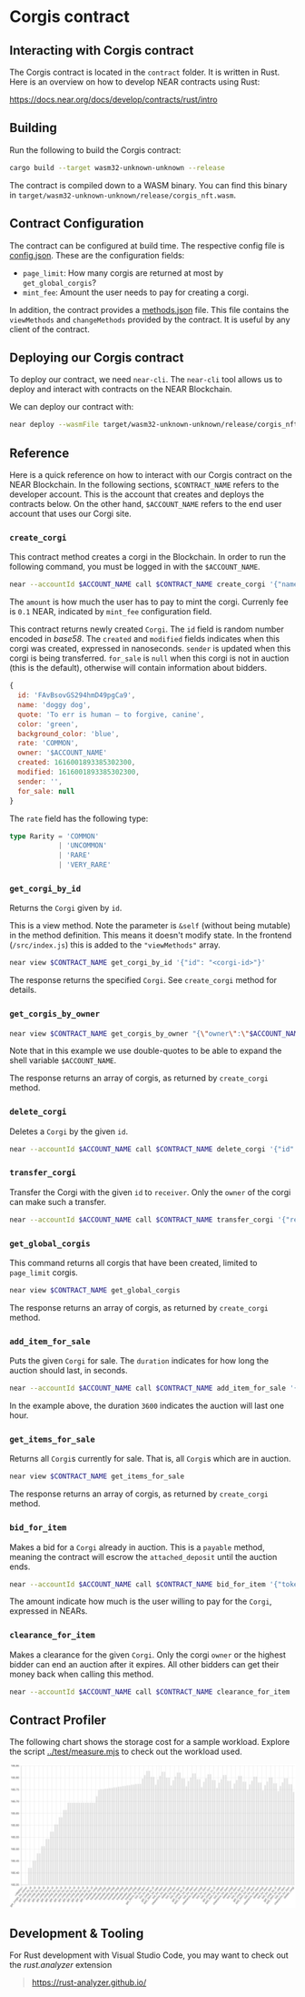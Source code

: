 # Corgis contract

## Interacting with Corgis contract

The Corgis contract is located in the `contract` folder.
It is written in Rust.
Here is an overview on how to develop NEAR contracts using Rust:

<https://docs.near.org/docs/develop/contracts/rust/intro>

## Building

Run the following to build the Corgis contract:

```sh
cargo build --target wasm32-unknown-unknown --release
```

The contract is compiled down to a WASM binary.
You can find this binary in
`target/wasm32-unknown-unknown/release/corgis_nft.wasm`.

## Contract Configuration

The contract can be configured at build time.
The respective config file is [config.json](config.json).
These are the configuration fields:

- `page_limit`: How many corgis are returned at most by `get_global_corgis`?
- `mint_fee`: Amount the user needs to pay for creating a corgi.

In addition, the contract provides a [methods.json](methods.json) file.
This file contains the `viewMethods` and `changeMethods` provided by the contract.
It is useful by any client of the contract.

## Deploying our Corgis contract

To deploy our contract, we need `near-cli`.
The `near-cli` tool allows us to deploy and interact with contracts on the NEAR Blockchain.

We can deploy our contract with:

```sh
near deploy --wasmFile target/wasm32-unknown-unknown/release/corgis_nft.wasm
```

## Reference

Here is a quick reference on how to interact with our Corgis contract on the NEAR Blockchain.
In the following sections,
`$CONTRACT_NAME` refers to the developer account.
This is the account that creates and deploys the contracts below.
On the other hand, `$ACCOUNT_NAME` refers to the end user account that uses our
Corgi site.

### `create_corgi`

This contract method creates a corgi in the Blockchain.
In order to run the following command,
you must be logged in with the `$ACCOUNT_NAME`.

```sh
near --accountId $ACCOUNT_NAME call $CONTRACT_NAME create_corgi '{"name":"doggy dog","quote":"To err is human — to forgive, canine","color":"green","background_color":"blue"}' --amount 0.1
```

The `amount` is how much the user has to pay to mint the corgi.
Currenly fee is `0.1` NEAR, indicated by `mint_fee` configuration field.

This contract returns newly created `Corgi`.
The `id` field is random number encoded in *base58*.
The `created` and `modified` fields indicates when this corgi was created,
expressed in nanoseconds.
`sender` is updated when this corgi is being transferred.
`for_sale` is `null` when this corgi is not in auction (this is the default),
otherwise will contain information about bidders.

```js
{
  id: 'FAvBsovGS294hmD49pgCa9',
  name: 'doggy dog',
  quote: 'To err is human — to forgive, canine',
  color: 'green',
  background_color: 'blue',
  rate: 'COMMON',
  owner: '$ACCOUNT_NAME'
  created: 1616001893385302300,
  modified: 1616001893385302300,
  sender: '',
  for_sale: null
}
```

The `rate` field has the following type:

```typescript
type Rarity = 'COMMON'
            | 'UNCOMMON'
            | 'RARE'
            | 'VERY_RARE'
```

### `get_corgi_by_id`

Returns the `Corgi` given by `id`.

This is a view method.
Note the parameter is `&self` (without being mutable) in the method definition.
This means it doesn't modify state.
In the frontend (`/src/index.js`) this is added to the `"viewMethods"` array.

```sh
near view $CONTRACT_NAME get_corgi_by_id '{"id": "<corgi-id>"}'
```

The response returns the specified `Corgi`.
See `create_corgi` method for details.

### `get_corgis_by_owner`

```sh
near view $CONTRACT_NAME get_corgis_by_owner "{\"owner\":\"$ACCOUNT_NAME\"}"
```

Note that in this example we use double-quotes to be able to expand the shell variable `$ACCOUNT_NAME`.

The response returns an array of corgis, as returned by `create_corgi` method.

### `delete_corgi`

Deletes a `Corgi` by the given `id`.

```sh
near --accountId $ACCOUNT_NAME call $CONTRACT_NAME delete_corgi '{"id": "<corgi-id>"}'
```

### `transfer_corgi`

Transfer the Corgi with the given `id` to `receiver`.
Only the `owner` of the corgi can make such a transfer.

```sh
near --accountId $ACCOUNT_NAME call $CONTRACT_NAME transfer_corgi '{"receiver": "new-onwer.testnet", "id": "<corgi-id>"}'
```

### `get_global_corgis`

This command returns all corgis that have been created,
limited to `page_limit` corgis.

```sh
near view $CONTRACT_NAME get_global_corgis
```

The response returns an array of corgis, as returned by `create_corgi` method.

### `add_item_for_sale`

Puts the given `Corgi` for sale.
The `duration` indicates for how long the auction should last, in seconds.

```sh
near --accountId $ACCOUNT_NAME call $CONTRACT_NAME add_item_for_sale '{"token_id": "<corgi-id>", "duration": 3600}'
```

In the example above, the duration `3600` indicates the auction will last one hour.

### `get_items_for_sale`

Returns all `Corgi`s currently for sale.
That is, all `Corgi`s which are in auction.

```sh
near view $CONTRACT_NAME get_items_for_sale
```

The response returns an array of corgis, as returned by `create_corgi` method.

### `bid_for_item`

Makes a bid for a `Corgi` already in auction.
This is a `payable` method, meaning the contract will escrow the `attached_deposit` until the auction ends.

```sh
near --accountId $ACCOUNT_NAME call $CONTRACT_NAME bid_for_item '{"token_id": "<corgi-id>"}' --amount 0.2
```

The amount indicate how much is the user willing to pay for the `Corgi`,
expressed in NEARs.

### `clearance_for_item`

Makes a clearance for the given `Corgi`.
Only the corgi `owner` or the highest bidder can end an auction after it expires.
All other bidders can get their money back when calling this method.

```sh
near --accountId $ACCOUNT_NAME call $CONTRACT_NAME clearance_for_item '{"token_id": "<corgi-id>"}'
```

## Contract Profiler

The following chart shows the storage cost for a sample workload.
Explore the script [../test/measure.mjs](../test/measure.mjs) to check out the workload used.

![Storage Cost](../test/storage-cost.png)

## Development & Tooling

For Rust development with Visual Studio Code,
you may want to check out the _rust.analyzer_ extension

> <https://rust-analyzer.github.io/>

